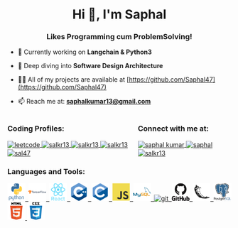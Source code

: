 <h1 align="center">Hi 👋, I'm Saphal</h1>
<h3 align="center">Likes Programming cum ProblemSolving!</h3>


- 🔭 Currently working on **Langchain & Python3**

- 🌱 Deep diving into **Software Design Architecture**

- 👨‍💻 All of my projects are available at [https://github.com/Saphal47](https://github.com/Saphal47)

- 📫 Reach me at: **saphalkumar13@gmail.com**

<div style="display: flex; justify-content: space-between;">
  <div>
    <h3 align="left">Coding Profiles:</h3>
      <a href="https://www.leetcode.com/saphal47" target="blank">
        <img align="center" src="https://raw.githubusercontent.com/rahuldkjain/github-profile-readme-generator/master/src/images/icons/Social/leet-code.svg" alt="leetcode" height="30" width="40" />
      </a>
      <a href="https://auth.geeksforgeeks.org/user/salkr13" target="blank">
        <img align="center" src="https://raw.githubusercontent.com/rahuldkjain/github-profile-readme-generator/master/src/images/icons/Social/geeks-for-geeks.svg" alt="salkr13" height="30" width="40" />
      </a>
      <a href="https://www.hackerrank.com/salkr13" target="blank">
        <img align="center" src="https://raw.githubusercontent.com/rahuldkjain/github-profile-readme-generator/master/src/images/icons/Social/hackerrank.svg" alt="salkr13" height="30" width="40" />
      </a>
      <a href="https://codeforces.com/profile/salkr13" target="blank">
        <img align="center" src="https://raw.githubusercontent.com/rahuldkjain/github-profile-readme-generator/master/src/images/icons/Social/codeforces.svg" alt="salkr13" height="30" width="40" />
      </a>
      <a href="https://www.codechef.com/users/sal47" target="blank">
        <img align="center" src="https://cdn.jsdelivr.net/npm/simple-icons@3.1.0/icons/codechef.svg" alt="sal47" height="30" width="40" />
      </a>
  </div>

  <div>
    <h3 align="left">Connect with me at:</h3>
    <a href="https://linkedin.com/in/saphal kumar" target="blank">
      <img align="center" src="https://raw.githubusercontent.com/rahuldkjain/github-profile-readme-generator/master/src/images/icons/Social/linked-in-alt.svg" alt="saphal kumar" height="30" width="40" />
    </a>
    <a href="https://stackoverflow.com/users/saphal" target="blank">
      <img align="center" src="https://raw.githubusercontent.com/rahuldkjain/github-profile-readme-generator/master/src/images/icons/Social/stack-overflow.svg" alt="saphal" height="30" width="40" />
    </a>
    <a href="https://instagram.com/salkr13" target="blank">
      <img align="center" src="https://raw.githubusercontent.com/rahuldkjain/github-profile-readme-generator/master/src/images/icons/Social/instagram.svg" alt="salkr13" height="30" width="40" />
    </a>
  </div>
</div>
 

<h3 align="left">Languages and Tools:</h3>
<p align="justify"> 
<a href="https://www.python.org/" target="_blank" rel="noreferrer"> 
<img src="https://raw.githubusercontent.com/devicons/devicon/master/icons/python/python-original-wordmark.svg" alt="python3" width="40" height="40"/> </a> 

<a href="https://www.tensorflow.org/" target="_blank" rel="noreferrer"> 
<img src="https://raw.githubusercontent.com/devicons/devicon/master/icons/tensorflow/tensorflow-original-wordmark.svg" alt="machine learning" width="40" height="40"/> </a> 

<a href="https://reactjs.org/" target="_blank" rel="noreferrer"> 
<img src="https://raw.githubusercontent.com/devicons/devicon/master/icons/react/react-original-wordmark.svg" alt="react" width="40" height="40"/> </a> 

<a href="https://www.w3schools.com/cpp/" target="_blank" rel="noreferrer"> 
<img src="https://raw.githubusercontent.com/devicons/devicon/master/icons/cplusplus/cplusplus-original.svg" alt="cplusplus" width="40" height="40"/> </a> 

<a href="https://www.cprogramming.com/" target="_blank" rel="noreferrer"> 
<img src="https://raw.githubusercontent.com/devicons/devicon/master/icons/c/c-original.svg" alt="c" width="40" height="40"/> </a> 

<a href="https://developer.mozilla.org/en-US/docs/Web/JavaScript" target="_blank" rel="noreferrer"> 
<img src="https://raw.githubusercontent.com/devicons/devicon/master/icons/javascript/javascript-original.svg" alt="javascript" width="40" height="40"/> </a> 

<a href="https://www.mysql.com/" target="_blank" rel="noreferrer"> 
<img src="https://raw.githubusercontent.com/devicons/devicon/master/icons/mysql/mysql-original-wordmark.svg" alt="sql" width="40" height="40"/> </a> 

<a href="https://git-scm.com/" target="_blank" rel="noreferrer">
<img src="https://www.vectorlogo.zone/logos/git-scm/git-scm-icon.svg" alt="git" width="40" height="40"/> </a> 

<a href="https://github.com/" target="_blank" rel="noreferrer">
<img src="https://raw.githubusercontent.com/devicons/devicon/master/icons/github/github-original-wordmark.svg" alt="github" width="40" height="40"/> </a> 

<a href="https://flask.palletsprojects.com/" target="_blank" rel="noreferrer"> 
<img src="https://raw.githubusercontent.com/devicons/devicon/master/icons/flask/flask-original.svg" alt="flask" width="40" height="40"/> </a> 

<a href="https://www.postgresql.org/" target="_blank" rel="noreferrer"> 
<img src="https://raw.githubusercontent.com/devicons/devicon/master/icons/postgresql/postgresql-original-wordmark.svg" alt="postgresql" width="40" height="40"/> </a> 

<a href="https://www.w3.org/html/" target="_blank" rel="noreferrer"> 
<img src="https://raw.githubusercontent.com/devicons/devicon/master/icons/html5/html5-original-wordmark.svg" alt="html5" width="40" height="40"/> </a> 

<a href="https://www.w3schools.com/css/" target="_blank" rel="noreferrer"> 
<img src="https://raw.githubusercontent.com/devicons/devicon/master/icons/css3/css3-original-wordmark.svg" alt="css3" width="40" height="40"/> </a> 

</p>
